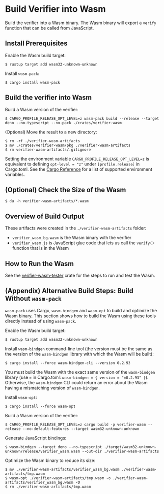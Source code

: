 # Build Verifier into Wasm

Build the verifier into a Wasm binary. The Wasm binary will export a `verify` function that can be called from JavaScript.

## Install Prerequisites

Enable the Wasm build target:
```
$ rustup target add wasm32-unknown-unknown
```

Install `wasm-pack`:
```
$ cargo install wasm-pack
```

## Build the verifier into Wasm

Build a Wasm version of the verifier:
```
$ CARGO_PROFILE_RELEASE_OPT_LEVEL=z wasm-pack build --release --target deno --no-typescript --no-pack ./crates/verifier-wasm
```

(Optional) Move the result to a new directory:
```
$ rm -rf ./verifier-wasm-artifacts
$ mv ./crates/verifier-wasm/pkg ./verifier-wasm-artifacts
$ rm verifier-wasm-artifacts/.gitignore
```

Setting the environment variable `CARGO_PROFILE_RELEASE_OPT_LEVEL=z` is equivalent to defining `opt-level = "z"` under `[profile.release]` in Cargo.toml. See the [Cargo Reference](https://doc.rust-lang.org/nightly/cargo/reference/environment-variables.html) for a list of supported environment variables.

## (Optional) Check the Size of the Wasm

```
$ du -h verifier-wasm-artifacts/*.wasm
```

## Overview of Build Output

These artifacts were created in the `./verifier-wasm-artifacts` folder:
- `verifier_wasm_bg.wasm` is the Wasm binary with the verifier
- `verifier_wasm.js` is JavaScript glue code that lets us call the `verify()` function that is in the Wasm

## How to Run the Wasm

See the [verifier-wasm-tester](../verifier-wasm-tester/README.md) crate for the steps to run and test the Wasm.

## (Appendix) Alternative Build Steps: Build Without `wasm-pack`

`wasm-pack` uses Cargo, `wasm-bindgen` and `wasm-opt` to build and optimize the Wasm binary. This section shows how to build the Wasm using these tools directly instead of using `wasm-pack`.

Enable the Wasm build target:
```
$ rustup target add wasm32-unknown-unknown
```

Install `wasm-bindgen` command-line tool (the version must be the same as the version of the `wasm-bindgen` library with which the Wasm will be built):
```
$ cargo install --force wasm-bindgen-cli --version 0.2.93
```
You must build the Wasm with the exact same version of the `wasm-bindgen` library (use `=` in Cargo.toml: `wasm-bindgen = { version = "=0.2.93" }`). Otherwise, the `wasm-bindgen` CLI could return an error about the Wasm having a mismatching version of `wasm-bindgen`.

Install `wasm-opt`:
```
$ cargo install --force wasm-opt
```

Build a Wasm version of the verifier:
```
$ CARGO_PROFILE_RELEASE_OPT_LEVEL=z cargo build -p verifier-wasm --release --no-default-features --target wasm32-unknown-unknown
```

Generate JavaScript bindings:
```
$ wasm-bindgen --target deno --no-typescript ./target/wasm32-unknown-unknown/release/verifier_wasm.wasm --out-dir ./verifier-wasm-artifacts
```

Optimize the Wasm binary to reduce its size:
```
$ mv ./verifier-wasm-artifacts/verifier_wasm_bg.wasm ./verifier-wasm-artifacts/tmp.wasm
$ wasm-opt ./verifier-wasm-artifacts/tmp.wasm -o ./verifier-wasm-artifacts/verifier_wasm_bg.wasm -O
$ rm ./verifier-wasm-artifacts/tmp.wasm
```
